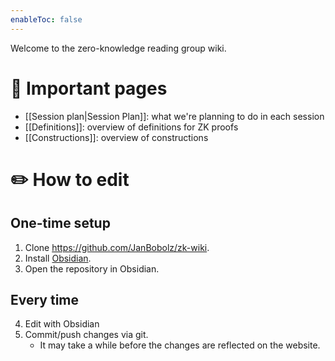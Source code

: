 ```yaml
---
enableToc: false
---
```


Welcome to the zero-knowledge reading group wiki. 

# 🚀 Important pages
- [[Session plan|Session Plan]]: what we're planning to do in each session
- [[Definitions]]: overview of definitions for ZK proofs
- [[Constructions]]: overview of constructions

# ✏️ How to edit
## One-time setup
1. Clone https://github.com/JanBobolz/zk-wiki.
2. Install [Obsidian](https://obsidian.md).
3. Open the repository in Obsidian.

## Every time
4. Edit with Obsidian
5. Commit/push changes via git.
	- It may take a while before the changes are reflected on the website.